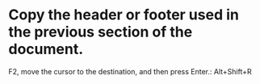 # Copy the header or footer used in the previous section of the document.

F2, move the cursor to the destination, and then press Enter.: Alt+Shift+R